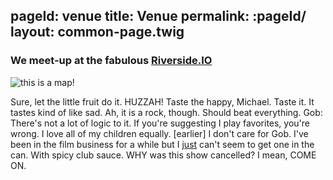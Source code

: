 pageId: venue
title: Venue
permalink: :pageId/
layout: common-page.twig
---
### We meet-up at the fabulous [Riverside.IO](http://riverside.io/)
![this is a map!](http://maps.google.com/maps/api/staticmap?center=33.953349,-117.396156&zoom=13&markers=color:red|Riverside,+CA&size=800x300&sensor=true)

Sure, let the little fruit do it. HUZZAH! Taste the happy, Michael. Taste it. It tastes kind of like sad. Ah, it is a rock, though. Should beat everything. Gob: There's not a lot of logic to it. If you're suggesting I play favorites, you're wrong. I love all of my children equally. [earlier] I don't care for Gob. I've been in the film business for a while but I [just](www.googald.com) can't seem to get one in the can. With spicy club sauce. WHY was this show cancelled? I mean, COME ON.
